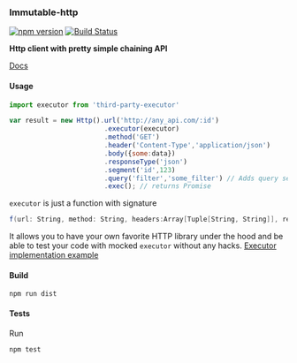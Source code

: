 ### Immutable-http

[![npm version](https://badge.fury.io/js/immutable-http.svg)](http://badge.fury.io/js/immutable-http)
[![Build Status](https://travis-ci.org/stremlenye/immutable-http.svg?branch=master)](https://travis-ci.org/stremlenye/immutable-http)

__Http client with pretty simple chaining API__

[Docs](http://stremlenye.github.io/immutable-http/)

#### Usage

```js
import executor from 'third-party-executor'

var result = new Http().url('http://any_api.com/:id')
                        .executor(executor)
                        .method('GET')
                        .header('Content-Type','application/json')
                        .body({some:data})
                        .responseType('json')
                        .segment('id',123)
                        .query('filter','some_filter') // Adds query section for the url like '?filter=some_filter'
                        .exec(); // returns Promise
```
`executor` is just a function with signature
```scala
f(url: String, method: String, headers:Array[Tuple[String, String]], responseType: String, body: Any): Promise
```
It allows you to have your own favorite HTTP library under the hood and be able to test your code with mocked `executor` without any hacks.
[Executor implementation example](https://github.com/stremlenye/simple-immutablehttp-executor)

#### Build

```
npm run dist
```

#### Tests
Run

```
npm test
```
